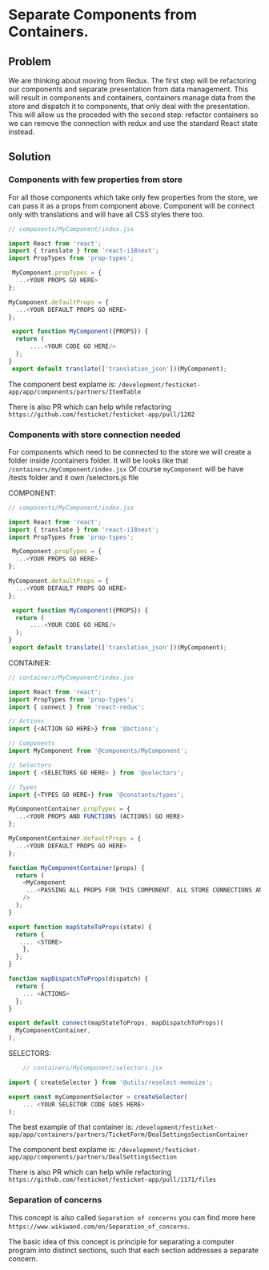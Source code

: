# Separate Components from Containers.

## Problem

We are thinking about moving from Redux. The first step will be refactoring our components and separate presentation from data management.
This will result in components and containers, containers manage data from the store and dispatch it to components, that only deal with the presentation.
This will allow us the proceded with the second step: refactor containers so we can remove the connection with redux and use the standard React state instead.

## Solution

### Components with few properties from store

For all those components which take only few properties from the store, we can pass it as a props from component above.
Component will be connect only with translations and will have all CSS styles there too.

```js
// components/MyComponent/index.jsx

import React from 'react';
import { translate } from 'react-i18next';
import PropTypes from 'prop-types';

 MyComponent.propTypes = {
  ...<YOUR PROPS GO HERE>
};

MyComponent.defaultProps = {
  ...<YOUR DEFAULT PROPS GO HERE>
};

 export function MyComponent({PROPS}) {
  return (
      ....<YOUR CODE GO HERE/>
  );
}
 export default translate(['translation_json'])(MyComponent);
```

The component best explame is: `/development/festicket-app/app/components/partners/ItemTable`

There is also PR which can help while refactoring `https://github.com/festicket/festicket-app/pull/1202`

### Components with store connection needed

For components which need to be connected to the store we will create a folder inside /containers folder.
It will be looks like that `/containers/myComponent/index.jsx`
Of course `myComponent` will be have /tests folder and it own /selectors.js file

COMPONENT:

```js
// components/MyComponent/index.jsx

import React from 'react';
import { translate } from 'react-i18next';
import PropTypes from 'prop-types';

 MyComponent.propTypes = {
  ...<YOUR PROPS GO HERE>
};

MyComponent.defaultProps = {
  ...<YOUR DEFAULT PROPS GO HERE>
};

 export function MyComponent({PROPS}) {
  return (
      ....<YOUR CODE GO HERE/>
  );
}
 export default translate(['translation_json'])(MyComponent);
```

CONTAINER:

```js
// containers/MyComponent/index.jsx

import React from 'react';
import PropTypes from 'prop-types';
import { connect } from 'react-redux';

// Actions
import {<ACTION GO HERE>} from '@actions';

// Components
import MyComponent from '@components/MyComponent';

// Selectors
import { <SELECTORS GO HERE> } from '@selectors';

// Types
import {<TYPES GO HERE>} from '@constants/types';

MyComponentContainer.propTypes = {
  ...<YOUR PROPS AND FUNCTIONS (ACTIONS) GO HERE>
};

MyComponentContainer.defaultProps = {
  ...<YOUR DEFAULT PROPS GO HERE>
};

function MyComponentContainer(props) {
  return (
    <MyComponent
     ...<PASSING ALL PROPS FOR THIS COMPONENT, ALL STORE CONNECTIONS AND ACTIONS/>
    />
  );
}

export function mapStateToProps(state) {
  return {
   .... <STORE>
    },
  };
}

function mapDispatchToProps(dispatch) {
  return {
    ... <ACTIONS>
  };
}

export default connect(mapStateToProps, mapDispatchToProps)(
  MyComponentContainer,
);
```

SELECTORS:

```js
    // containers/MyComponent/selectors.jsx

import { createSelector } from '@utils/reselect-memoize';

export const myComponentSelector = createSelector(
    ... <YOUR SELECTOR CODE GOES HERE>
);
```

The best example of that container is: `/development/festicket-app/app/containers/partners/TicketForm/DealSettingsSectionContainer`

The component best explame is: `/development/festicket-app/app/components/partners/DealSettingsSection`

There is also PR which can help while refactoring `https://github.com/festicket/festicket-app/pull/1171/files`

### Separation of concerns

This concept is also called `Separation of concerns` you can find more here `https://www.wikiwand.com/en/Separation_of_concerns`.

The basic idea of this concept is principle for separating a computer program into distinct sections, such that each section addresses a separate concern.
